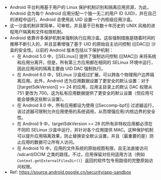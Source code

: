 - Android 平台利用基于用户的 Linux 保护机制识别和隔离应用资源，为此，Android 会为每个 Android 应用分配一个独一无二的用户 ID (UID)，并在自己的进程中运行。Android 会使用此 UID 设置一个内核级应用沙盒。
- 这一沙盒机制非常简单，可审核，并且基于已有数十年历史的 UNIX 风格的进程用户隔离和文件权限机制。
- Android 依靠许多保护机制来强制执行应用沙盒。这些强制措施是随着时间的推移不断引入的，并且显著增强了基于 UID 的原始自主访问控制 ([[DAC]]) 沙盒的安全性。以前的 Android 版本包括以下保护机制：
	- 在 Android 5.0 中，[[SELinux]] 提供了强制访问控制 ([[MAC]]) 来将系统和应用分离开。但是，所有第三方应用都在相同的 SELinux 环境中运行，因此应用间的隔离主要由 UID DAC 强制执行。
	- 在 Android 6.0 中，SELinux 沙盒经过扩展，可以跨各个物理用户边界隔离应用。此外，Android 还为应用数据设置了更安全的默认设置：对于 [[targetSdkVersion]] >= 24 的应用，应用主目录上的默认 DAC 权限从 751 更改为 700。这为私有应用数据提供了更安全的默认设置（但应用可能会替换这些默认设置）。
	- 在 Android 8.0 中，所有应用都设为使用 [[Seccomp-bpf]] 过滤器运行，该过滤器可限制允许应用使用的系统调用，从而增强应用/内核边界的安全性。
	- 在 Android 9 中，targetSdkVersion >= 28 的所有非特权应用都必须在不同的 SELinux 沙盒中运行，并针对各个应用提供 MAC。这种保护机制可以提升应用隔离效果，防止替换安全默认设置，并且（最重要的是）防止应用的数据可让所有人访问。
	- 在 Android 10 中，应用的文件系统的原始视图有限，且无法直接访问 /sdcard/DCIM 之类的路径。不过，应用保留对任何适用方法（例如 `Context.getExternalFilesDir()`）返回的软件包专用路径的完整原始访问权限。
- Ref: https://source.android.google.cn/security/app-sandbox